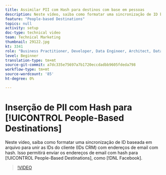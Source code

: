 ```yaml
---
title: Assimilar PII com Hash para destinos com base em pessoas
description: Neste vídeo, saiba como formatar uma sincronização de ID baseada em arquivo para unir as IDs do cliente (IDs CRM) com endereços de email com hash.
feature: "People-based Destinations"
topics: null
activity: setup
doc-type: technical video
team: Technical Marketing
thumbnail: 29122.jpg
kt: 3341
role: "Business Practitioner, Developer, Data Engineer, Architect, Data Architect, Administrator, Leader"
level: Beginner
translation-type: tm+mt
source-git-commit: a7dc335e75697a7b1720eccdadbb9605fdeda798
workflow-type: tm+mt
source-wordcount: '85'
ht-degree: 0%

---
```



# Inserção de PII com Hash para [!UICONTROL People-Based Destinations]

Neste vídeo, saiba como formatar uma sincronização de ID baseada em arquivo para unir as IDs do cliente (IDs CRM) com endereços de email com hash. Isso permitirá enviar os endereços de email com hash para [!UICONTROL People-Based Destinations], como [!DNL Facebook].

>[!VIDEO](https://video.tv.adobe.com/v/29122/?quality=12)
